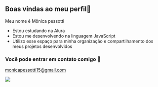 ## Boas vindas ao meu perfil🖤

Meu nome é Mônica pessotti

- Estou estudando na Alura
- Estou me desenvolvendo na linguagem JavaScript
- Utilizo esse espaço para minha organização e compartilhamento dos meus projetos desenvolvidos

 ### Você pode entrar em contato comigo 📧

 monicapessotti15@gmail.com
 
![](https://media1.tenor.com/m/AmPbq8jP6cAAAAAC/heartbeat.gif)
 
 

 






